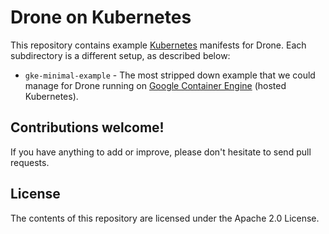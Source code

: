 # Drone on Kubernetes

This repository contains example [Kubernetes](http://kubernetes.io/) 
manifests for Drone. Each subdirectory is a different setup, as
described below:

* ``gke-minimal-example`` - The most stripped down example that we could
  manage for Drone running on 
  [Google Container Engine](https://cloud.google.com/container-engine/)
  (hosted Kubernetes).
  
## Contributions welcome!

If you have anything to add or improve, please don't hesitate to send
pull requests.

## License

The contents of this repository are licensed under the Apache 2.0 License.
